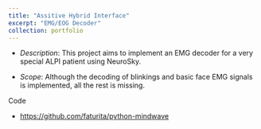 ```yaml
---
title: "Assitive Hybrid Interface"
excerpt: "EMG/EOG Decoder"
collection: portfolio
---
```


* *Description*: This project aims to implement an EMG decoder for a very special ALPI patient using NeuroSky.  

* *Scope*: Although the decoding of blinkings and basic face EMG signals is implemented, all the rest is missing.

Code 
* <https://github.com/faturita/python-mindwave>

